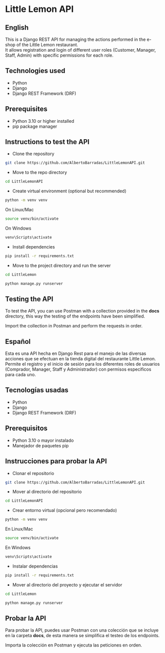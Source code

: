 # Little Lemon API


## English

This is a Django REST API for managing the actions performed in the e-shop of the Little Lemon restaurant.  
It allows registration and login of different user roles (Customer, Manager, Staff, Admin) with specific permissions for each role.

## Technologies used
- Python
- Django
- Django REST Framework (DRF)

## Prerequisites
- Python 3.10 or higher installed
- pip package manager

## Instructions to test the API

- Clone the repository
```bash
git clone https://github.com/AlbertoBarradas/LittleLemonAPI.git
```
- Move to the repo directory
```bash
cd LittleLemonAPI
```

- Create virtual environment (optional but recommended)

```bash
python -m venv venv
```
On Linux/Mac
```bash
source venv/bin/activate
```
On Windows

```bash
venv\Scripts\activate
```

- Install dependencies
```bash
pip install -r requirements.txt
```

- Move to the project directory and run the server
```bash
cd LittleLemon
```
```bash
python manage.py runserver
```

## Testing the API
To test the API, you can use Postman with a collection provided in the **docs** directory, this way the testing of the endpoints have been simplified.

Import the collection in Postman and perform the requests in order.

##


## Español

Esta es una API hecha en Django Rest para el manejo de las diversas acciones que se efectuan en la tienda digital del restaurante Little Lemon.
Permite el registro y el inicio de sesión para los diferentes roles de usuarios (Comprador, Manager, Staff y Administrador) con permisos especificos para cada uno.

## Tecnologías usadas
- Python
- Django
- Django REST Framework (DRF)

## Prerequisitos
- Python 3.10 o mayor instalado
- Manejador de paquetes pip

## Instrucciones para probar la API

- Clonar el repositorio
```bash
git clone https://github.com/AlbertoBarradas/LittleLemonAPI.git
```
- Mover al directorio del repositorio
```bash
cd LittleLemonAPI
```

- Crear entorno virtual (opcional pero recomendado)

```bash
python -m venv venv
```
En Linux/Mac
```bash
source venv/bin/activate
```
En Windows

```bash
venv\Scripts\activate
```

- Instalar dependencias
```bash
pip install -r requirements.txt
```

- Mover al directorio del proyecto y ejecutar el servidor
```bash
cd LittleLemon
```
```bash
python manage.py runserver
```

## Probar la API
Para probar la API, puedes usar Postman con una colección que se incluye en la carpeta **docs**, de esta manera se simplifica el testeo de los endpoints.

Importa la colección en Postman y ejecuta las peticiones en orden.